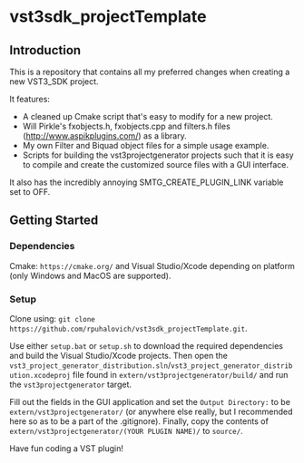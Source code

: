 # vst3sdk_projectTemplate

## Introduction

This is a repository that contains all my preferred changes when creating a new VST3_SDK project.

It features:
- A cleaned up Cmake script that's easy to modify for a new project.
- Will Pirkle's fxobjects.h, fxobjects.cpp and filters.h files (http://www.aspikplugins.com/) as a library.
- My own Filter and Biquad object files for a simple usage example.
- Scripts for building the vst3projectgenerator projects such that it is easy to compile and create the customized source files with a GUI interface.

It also has the incredibly annoying SMTG_CREATE_PLUGIN_LINK variable set to OFF.

## Getting Started

### Dependencies

Cmake: ```https://cmake.org/``` and Visual Studio/Xcode depending on platform (only Windows and MacOS are supported).

### Setup

Clone using: ```git clone https://github.com/rpuhalovich/vst3sdk_projectTemplate.git```.

Use either ```setup.bat``` or ```setup.sh``` to download the required dependencies and build the Visual Studio/Xcode projects. Then open the ```vst3_project_generator_distribution.sln```/```vst3_project_generator_distribution.xcodeproj``` file found in ```extern/vst3projectgenerator/build/``` and run the ```vst3projectgenerator``` target.

Fill out the fields in the GUI application and set the ```Output Directory:``` to be ```extern/vst3projectgenerator/``` (or anywhere else really, but I recommended here so as to be a part of the .gitignore). Finally, copy the contents of ```extern/vst3projectgenerator/(YOUR PLUGIN NAME)/``` to ```source/```. 

Have fun coding a VST plugin!
